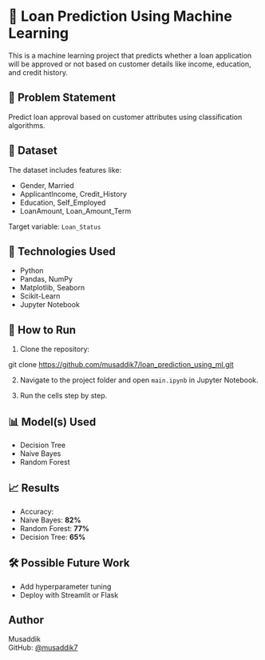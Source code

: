 # 🏦 Loan Prediction Using Machine Learning

This is a machine learning project that predicts whether a loan application will be approved or not based on customer details like income, education, and credit history.

## 🧠 Problem Statement

Predict loan approval based on customer attributes using classification algorithms.

## 📂 Dataset

The dataset includes features like:
- Gender, Married
- ApplicantIncome, Credit_History
- Education, Self_Employed
- LoanAmount, Loan_Amount_Term

Target variable: `Loan_Status`

## 🔧 Technologies Used

- Python
- Pandas, NumPy
- Matplotlib, Seaborn
- Scikit-Learn
- Jupyter Notebook

## 🚀 How to Run

1. Clone the repository:

git clone https://github.com/musaddik7/loan_prediction_using_ml.git


2. Navigate to the project folder and open `main.ipynb` in Jupyter Notebook.

3. Run the cells step by step.

## 📊 Model(s) Used

- Decision Tree
- Naive Bayes
- Random Forest

## 📈 Results

- Accuracy:
- Naive Bayes: **82%**
- Random Forest: **77%**
- Decision Tree: **65%**

## 🛠️ Possible Future Work

- Add hyperparameter tuning
- Deploy with Streamlit or Flask

## Author

Musaddik  
GitHub: [@musaddik7](https://github.com/musaddik7)



